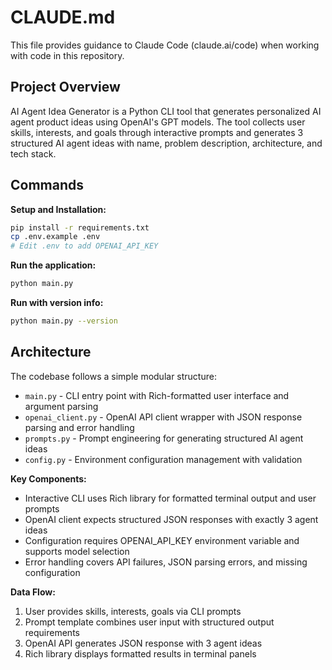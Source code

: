 # CLAUDE.md

This file provides guidance to Claude Code (claude.ai/code) when working with code in this repository.

## Project Overview

AI Agent Idea Generator is a Python CLI tool that generates personalized AI agent product ideas using OpenAI's GPT models. The tool collects user skills, interests, and goals through interactive prompts and generates 3 structured AI agent ideas with name, problem description, architecture, and tech stack.

## Commands

**Setup and Installation:**
```bash
pip install -r requirements.txt
cp .env.example .env
# Edit .env to add OPENAI_API_KEY
```

**Run the application:**
```bash
python main.py
```

**Run with version info:**
```bash
python main.py --version
```

## Architecture

The codebase follows a simple modular structure:

- `main.py` - CLI entry point with Rich-formatted user interface and argument parsing
- `openai_client.py` - OpenAI API client wrapper with JSON response parsing and error handling
- `prompts.py` - Prompt engineering for generating structured AI agent ideas
- `config.py` - Environment configuration management with validation

**Key Components:**
- Interactive CLI uses Rich library for formatted terminal output and user prompts
- OpenAI client expects structured JSON responses with exactly 3 agent ideas
- Configuration requires OPENAI_API_KEY environment variable and supports model selection
- Error handling covers API failures, JSON parsing errors, and missing configuration

**Data Flow:**
1. User provides skills, interests, goals via CLI prompts
2. Prompt template combines user input with structured output requirements
3. OpenAI API generates JSON response with 3 agent ideas
4. Rich library displays formatted results in terminal panels